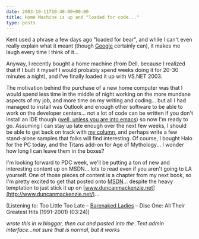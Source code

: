 ```yaml
---
date: 2003-10-11T10:48:00+00:00
title: Home Machine is up and "loaded for code..."
type: posts
---
```

Kent used a phrase a few days ago "loaded for bear", and while I can't even really explain what it meant (though [Google](http://www.google.com/search?hl=en&ie=UTF-8&oe=UTF-8&q=%22loaded+for+bear%22) certainly can), it makes me laugh every time I think of it...

Anyway, I recently bought a home machine (from Dell, because I realized that if I built it myself I would probably spend weeks doing it for 20-30 minutes a night), and I've finally loaded it up with VS.NET 2003.

The motivation behind the purchase of a new home computer was that I would spend less time in the middle of night working on the more mundane aspects of my job, and more time on my writing and coding... but all I had managed to install was Outlook and enough other software to be able to work on the developer centers... not a lot of code can be written if you don't install an IDE though ([well, unless you are into emacs](http://www.gotdotnet.com/team/dbox/default.aspx)) so now I'm ready to go. Assuming I can stay up late enough over the next few weeks, I should be able to get back on track with [my column](http://msdn.microsoft.com/vbasic/using/columns/code4fun/default.aspx), and perhaps write a few stand-alone samples that folks will find interesting. Of course, I bought Halo for the PC today, and the Titans add-on for Age of Mythology... I wonder how long I can leave them in the boxes?

I'm looking forward to PDC week, we'll be putting a ton of new and interesting content up on MSDN... lots to read even if you aren't going to LA yourself. One of those pieces of content is a chapter from my next book, so I'm pretty excited to get that posted onto [MSDN](http://msdn.microsoft.com/events/pdc)... despite the heavy temptation to just stick it up on [www.duncanmackenzie.net](http://www.duncanmackenzie.net/)...


  [Listening to: Too Little Too Late – [Barenaked Ladies](https://open.spotify.com/search/Barenaked%20Ladies/artists) – Disc One: All Their Greatest Hits (1991-2001) (03:24)]


_wrote this in w.bloggar, then cut and pasted into the .Text admin interface...not sure that is normal, but it works_
